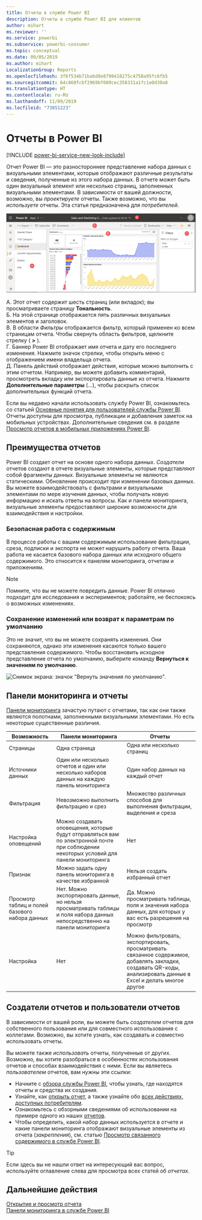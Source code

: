 ```yaml
---
title: Отчеты в службе Power BI
description: Отчеты в службе Power BI для клиентов
author: mihart
ms.reviewer: ''
ms.service: powerbi
ms.subservice: powerbi-consumer
ms.topic: conceptual
ms.date: 09/05/2019
ms.author: mihart
LocalizationGroup: Reports
ms.openlocfilehash: 3f6f534b71ba6d8e8798418275c4758a95fc6fb5
ms.sourcegitcommit: 64c860fcbf2969bf089cec358331a1fc1e0d39a8
ms.translationtype: HT
ms.contentlocale: ru-RU
ms.lasthandoff: 11/09/2019
ms.locfileid: "73851223"
---
```

# <a name="reports-in-power-bi"></a>Отчеты в Power BI

[!INCLUDE [power-bi-service-new-look-include](../includes/power-bi-service-new-look-include.md)]

Отчет Power BI — это разностороннее представление набора данных с визуальными элементами, которые отображают различные результаты и сведения, полученные из этого набора данных.  В отчете может быть один визуальный элемент или несколько страниц, заполненных визуальными элементами. В зависимости от вашей должности, возможно, вы *проектируете* отчеты. Также возможно, что вы *используете* отчеты. Эта статья предназначена для *потребителей*.

![Снимок экрана: отчет.](./media/end-user-reports/power-bi-report.png)

А. Этот отчет содержит шесть страниц (или вкладок); вы просматриваете страницу **Тональность**.    
Б. На этой странице отображается пять различных визуальных элементов и заголовок.    
В. В области *Фильтры* отображается фильтр, который применен ко всем страницам отчета. Чтобы свернуть область фильтров, щелкните стрелку ( **>** ).    
Г. Баннер Power BI отображает имя отчета и дату его последнего изменения. Нажмите значок стрелки, чтобы открыть меню с отображением имени владельца отчета.    
Д. Панель действий отображает действия, которые можно выполнить с этим отчетом.  Например, вы можете добавить комментарий, просмотреть вкладку или экспортировать данные из отчета.  Нажмите **Дополнительные параметры** (...), чтобы раскрыть список дополнительных функций отчета.    

Если вы недавно начали использовать службу Power BI, ознакомьтесь со статьей [Основные понятия для пользователей службы Power BI](end-user-basic-concepts.md). Отчеты доступны для просмотра, публикации и добавления заметок на мобильных устройствах. Дополнительные сведения см. в разделе [Просмотр отчетов в мобильных приложениях Power BI](mobile/mobile-reports-in-the-mobile-apps.md).

## <a name="advantages-of-reports"></a>Преимущества отчетов

Power BI создает отчет на основе одного набора данных. *Создатели* отчетов создают в отчете визуальные элементы, которые представляют собой фрагменты данных. Визуальные элементы не являются статическими.  Обновление происходит при изменении базовых данных. Вы можете взаимодействовать с фильтрами и визуальными элементами по мере изучения данных, чтобы получать новую информацию и искать ответы на вопросы. Как и панели мониторинга, визуальные элементы предоставляют широкие возможности для взаимодействия и настройки.

### <a name="safely-interact-with-content"></a>Безопасная работа с содержимым

В процессе работы с вашим содержимым использование фильтрации, среза, подписки и экспорта не может нарушить работу отчета. Ваша работа не касается базового набора данных или исходного общего содержимого. Это относится к панелям мониторинга, отчетам и приложениям.

> [!NOTE]
> Помните, что вы не можете повредить данные. Power BI отлично подходит для исследования и экспериментов; работайте, не беспокоясь о возможных изменениях.

### <a name="save-your-changes-or-revert-to-the-default-settings"></a>Сохранение изменений или возврат к параметрам по умолчанию

Это не значит, что вы не можете сохранять изменения. Они сохраняются, однако эти изменения касаются только вашего представления содержимого. Чтобы восстановить исходное представление отчета по умолчанию, выберите команду **Вернуться к значениям по умолчанию**.

![Снимок экрана: значок "Вернуть значения по умолчанию".](./media/end-user-reports/power-bi-reset.png)

## <a name="dashboards-versus-reports"></a>Панели мониторинга и отчеты

[Панели мониторинга](end-user-dashboards.md) зачастую путают с отчетами, так как они также являются полотнами, заполненными визуальными элементами. Но есть некоторые существенные различия.  

| **Возможность** | **Панели мониторинга** | **Отчеты** |
| --- | --- | --- |
| Страницы |Одна страница |Одна или несколько страниц |
| Источники данных |Один или несколько отчетов и один или несколько наборов данных на каждую панель мониторинга |Один набор данных на каждый отчет |
| Фильтрация |Невозможно выполнить фильтрацию и срез |Множество различных способов для выполнения фильтрации, выделения и среза |
| Настройка оповещений |Можно создавать оповещения, которые будут отправляться вам по электронной почте при соблюдении некоторых условий для панели мониторинга |Нет |
| Признак |Можно задать одну панель мониторинга в качестве избранной |Нельзя создать избранный отчет |
| Просмотр таблиц и полей базового набора данных |Нет. Можно экспортировать данные, но нельзя просматривать таблицы и поля набора данных непосредственно на панели мониторинга |Да. Можно просматривать таблицы, поля и значения набора данных, для которых у вас есть разрешения на просмотр |
| Настройка |Нет  |Можно фильтровать, экспортировать, просматривать связанное содержимое, добавлять закладки, создавать QR-коды, анализировать данные в Excel и делать многое другое |

<!--| Available in Power BI Desktop |No |Yes, can create and view reports in Desktop |
| Pinning |Can pin existing visuals (tiles) only from current dashboard to your other dashboards |Can pin visuals (as tiles) to any of your dashboards. Can pin entire report pages to any of your dashboards. | -->

## <a name="report-designers-and-report-consumers"></a>Создатели отчетов и пользователи отчетов

В зависимости от вашей роли, вы можете быть *создателем* отчетов для собственного пользования или для совместного использования с коллегами. Возможно, вы хотите узнать, как создавать и совместно использовать отчеты.

Вы можете также *использовать* отчеты, полученные от других. Возможно, вы хотите разобраться в особенностях использования отчетов и способах взаимодействия с ними. Если вы являетесь *пользователем* отчетов, вам нужны эти ссылки:

* Начните с [обзора службы Power BI](end-user-basic-concepts.md), чтобы узнать, где находятся отчеты и средства их создания.
* Узнайте, как [открыть отчет](end-user-report-open.md), а также узнайте обо [всех действиях, доступных потребителям](end-user-reading-view.md).
* Ознакомьтесь с обзорными сведениями об использовании на примере одного из наших [отчетов](../sample-tutorial-connect-to-the-samples.md).  
* Чтобы определить, какой набор данных используется в отчете и какие панели мониторинга отображают визуальные элементы из отчета (*закрепления*), см. статью [Просмотр связанного содержимого в службе Power BI](end-user-related.md).

> [!TIP]
> Если здесь вы не нашли ответ на интересующий вас вопрос, используйте оглавление слева для просмотра всех статей об *отчетах*.

## <a name="next-steps"></a>Дальнейшие действия

[Открытие и просмотр отчета](end-user-report-open.md)    
[Панели мониторинга в службе Power BI](end-user-dashboards.md)